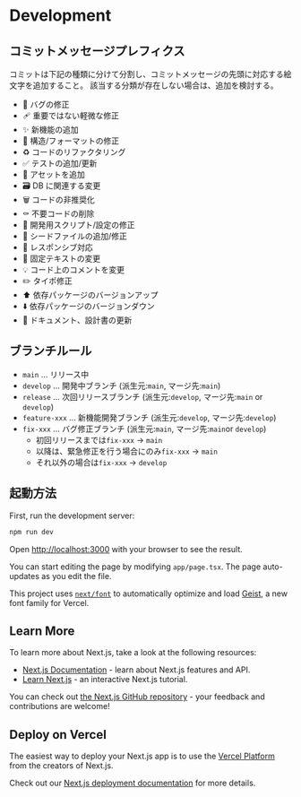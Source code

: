 # Development

## コミットメッセージプレフィクス

コミットは下記の種類に分けて分割し、コミットメッセージの先頭に対応する絵文字を追加すること。
該当する分類が存在しない場合は、追加を検討する。

- 🐛 バグの修正
- 🩹 重要ではない軽微な修正
- ✨ 新機能の追加
- 🎨 構造/フォーマットの修正
- ♻️ コードのリファクタリング
- ✅ テストの追加/更新
- 🍱 アセットを追加
- 🗃️ DB に関連する変更
- 🗑️ コードの非推奨化
- ⚰️ 不要コードの削除
- 🔨 開発用スクリプト/設定の修正
- 🌱 シードファイルの追加/修正
- 📱 レスポンシブ対応
- 💬 固定テキストの変更
- 💡 コード上のコメントを変更
- ✏️ タイポ修正
- ⬆️ 依存パッケージのバージョンアップ
- ⬇️ 依存パッケージのバージョンダウン
- 📝 ドキュメント、設計書の更新

## ブランチルール

- `main` ... リリース中
- `develop` ... 開発中ブランチ (派生元:`main`, マージ先:`main`)
- `release` ... 次回リリースブランチ (派生元:`develop`, マージ先:`main` or `develop`)
- `feature-xxx` ... 新機能開発ブランチ (派生元:`develop`, マージ先:`develop`)
- `fix-xxx` ... バグ修正ブランチ (派生元:`main`, マージ先:`main`or `develop`)
  - 初回リリースまでは`fix-xxx` → `main`
  - 以降は、緊急修正を行う場合にのみ`fix-xxx` → `main`
  - それ以外の場合は`fix-xxx` → `develop`

## 起動方法

First, run the development server:

```bash
npm run dev
```

Open [http://localhost:3000](http://localhost:3000) with your browser to see the result.

You can start editing the page by modifying `app/page.tsx`. The page auto-updates as you edit the file.

This project uses [`next/font`](https://nextjs.org/docs/app/building-your-application/optimizing/fonts) to automatically optimize and load [Geist](https://vercel.com/font), a new font family for Vercel.

## Learn More

To learn more about Next.js, take a look at the following resources:

- [Next.js Documentation](https://nextjs.org/docs) - learn about Next.js features and API.
- [Learn Next.js](https://nextjs.org/learn) - an interactive Next.js tutorial.

You can check out [the Next.js GitHub repository](https://github.com/vercel/next.js) - your feedback and contributions are welcome!

## Deploy on Vercel

The easiest way to deploy your Next.js app is to use the [Vercel Platform](https://vercel.com/new?utm_medium=default-template&filter=next.js&utm_source=create-next-app&utm_campaign=create-next-app-readme) from the creators of Next.js.

Check out our [Next.js deployment documentation](https://nextjs.org/docs/app/building-your-application/deploying) for more details.
